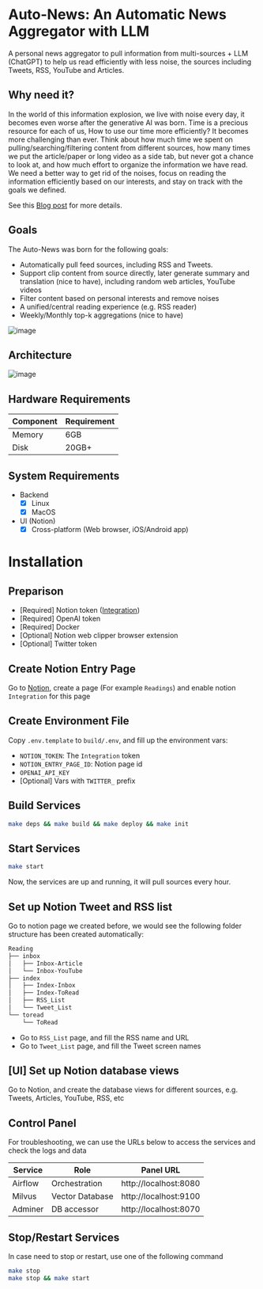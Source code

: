 # Auto-News: An Automatic News Aggregator with LLM
A personal news aggregator to pull information from multi-sources + LLM (ChatGPT) to help us read efficiently with less noise, the sources including Tweets, RSS, YouTube and Articles.

## Why need it?
In the world of this information explosion, we live with noise every day, it becomes even worse after the generative AI was born. Time is a precious resource for each of us, How to use our time more efficiently? It becomes more challenging than ever. Think about how much time we spent on pulling/searching/filtering content from different sources, how many times we put the article/paper or long video as a side tab, but never got a chance to look at, and how much effort to organize the information we have read. We need a better way to get rid of the noises, focus on reading the information efficiently based on our interests, and stay on track with the goals we defined.

See this [Blog post](https://finaldie.com/blog/auto-news-an-automated-news-aggregator-with-llm/) for more details.

## Goals
The Auto-News was born for the following goals:
- Automatically pull feed sources, including RSS and Tweets.
- Support clip content from source directly, later generate summary and translation (nice to have), including random web articles, YouTube videos
- Filter content based on personal interests and remove noises
- A unified/central reading experience (e.g. RSS reader)
- Weekly/Monthly top-k aggregations (nice to have)


![image](https://github.com/finaldie/auto-news/assets/1088543/778242a7-5811-49e1-8982-8bd32d141639)

## Architecture
![image](https://github.com/finaldie/auto-news/assets/1088543/d1923ea8-6e4f-46b8-a654-45e21372438e)


## Hardware Requirements

| Component | Requirement |
| --------- | ----------- |
| Memory    | 6GB         |
| Disk      | 20GB+       |

## System Requirements
- Backend
  - [x] Linux
  - [x] MacOS
- UI (Notion)
  - [x] Cross-platform (Web browser, iOS/Android app)

# Installation
## Preparison
* [Required] Notion token ([Integration](https://www.notion.so/my-integrations))
* [Required] OpenAI token
* [Required] Docker
* [Optional] Notion web clipper browser extension
* [Optional] Twitter token

## Create Notion Entry Page

Go to [Notion](https://www.notion.so/), create a page (For example `Readings`) and enable notion `Integration` for this page

## Create Environment File
Copy `.env.template` to `build/.env`, and fill up the environment vars:
* `NOTION_TOKEN`: The `Integration` token
* `NOTION_ENTRY_PAGE_ID`: Notion page id
* `OPENAI_API_KEY`
* [Optional] Vars with `TWITTER_` prefix

## Build Services
```bash
make deps && make build && make deploy && make init
```

## Start Services
```bash
make start
```

Now, the services are up and running, it will pull sources every hour.

## Set up Notion Tweet and RSS list

Go to notion page we created before, we would see the following folder structure has been created automatically:
```bash
Reading
├── inbox
│   ├── Inbox-Article
│   └── Inbox-YouTube
├── index
│   ├── Index-Inbox
│   ├── Index-ToRead
│   ├── RSS_List
│   └── Tweet_List
└── toread
    └── ToRead
```

- Go to `RSS_List` page, and fill the RSS name and URL
- Go to `Tweet_List` page, and fill the Tweet screen names


## [UI] Set up Notion database views
Go to Notion, and create the database views for different sources, e.g. Tweets, Articles, YouTube, RSS, etc

## Control Panel
For troubleshooting, we can use the URLs below to access the services and check the logs and data

| Service | Role            | Panel URL             |
| ---     | ---             | ---                   |
| Airflow | Orchestration   | http://localhost:8080 |
| Milvus  | Vector Database | http://localhost:9100 |
| Adminer | DB accessor     | http://localhost:8070 |

## Stop/Restart Services
In case need to stop or restart, use one of the following command

```bash
make stop
make stop && make start
```

